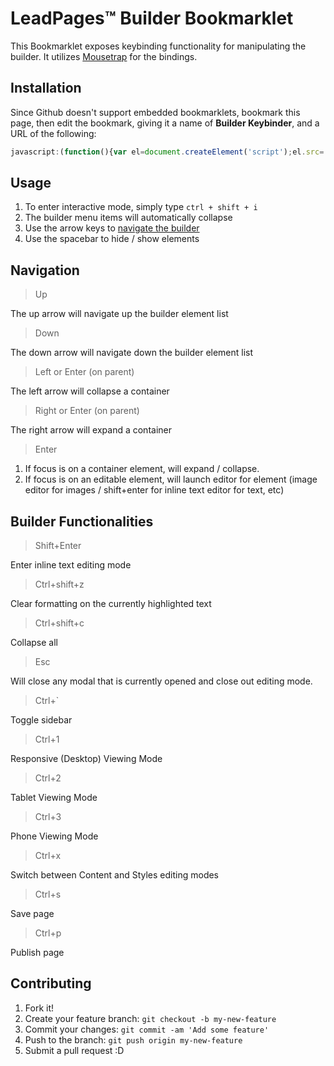# LeadPages&trade; Builder Bookmarklet

This Bookmarklet exposes keybinding functionality for manipulating the builder. It utilizes [Mousetrap](http://craig.is/killing/mice) for the bindings. 

## Installation

Since Github doesn't support embedded bookmarklets, bookmark this page, then edit the bookmark, giving it a name of **Builder Keybinder**, and a URL of the following:
 
```javascript
javascript:(function(){var el=document.createElement('script');el.src='https://rawgit.com/scottsilvi/builderBookmarklet/master/builderKeybinding.js';document.body.appendChild(el);})();
```

## Usage

1. To enter interactive mode, simply type `ctrl + shift + i`
2. The builder menu items will automatically collapse
3. Use the arrow keys to [navigate the builder](#navigation)
4. Use the spacebar to hide / show elements

## Navigation

> Up

The up arrow will navigate up the builder element list

> Down

The down arrow will navigate down the builder element list

> Left or Enter (on parent)

The left arrow will collapse a container

> Right or Enter (on parent)

The right arrow will expand a container

> Enter

1. If focus is on a container element, will expand / collapse. 
2. If focus is on an editable element, will launch editor for element (image editor for images / shift+enter for inline text editor for text, etc)

## Builder Functionalities

> Shift+Enter

Enter inline text editing mode

> Ctrl+shift+z

Clear formatting on the currently highlighted text

> Ctrl+shift+c

Collapse all

> Esc

Will close any modal that is currently opened and close out editing mode.

> Ctrl+`

Toggle sidebar

> Ctrl+1

Responsive (Desktop) Viewing Mode

> Ctrl+2

Tablet Viewing Mode

> Ctrl+3

Phone Viewing Mode

> Ctrl+x

Switch between Content and Styles editing modes

> Ctrl+s

Save page

> Ctrl+p

Publish page

## Contributing

1. Fork it!
2. Create your feature branch: `git checkout -b my-new-feature`
3. Commit your changes: `git commit -am 'Add some feature'`
4. Push to the branch: `git push origin my-new-feature`
5. Submit a pull request :D
